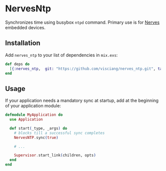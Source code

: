 # NervesNtp

Synchronizes time using busybox `ntpd` command. Primary use is for [Nerves](http://nerves-project.org) embedded devices.

## Installation

Add `nerves_ntp` to your list of dependencies in `mix.exs`:

```elixir
def deps do
  [{:nerves_ntp,  git: "https://github.com/visciang/nerves_ntp.git", tag: "xxx"]
end
```

## Usage

If your application needs a mandatory sync at startup, add at the beginning of your application module:

```elixir
defmodule MyApplication do
  use Application

  def start(_type, _args) do
    # blocks till a successful sync completes
    NervesNTP.sync(true)

    # ...

    Supervisor.start_link(children, opts)    
  end
end
```

